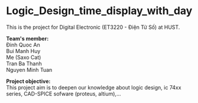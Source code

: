 # Logic_Design_time_display_with_day<br>
This is the project for Digital Electronic (ET3220 - Điện Tử Số) at HUST.

**Team's member:**<br>
Đinh Quoc An<br>
Bui Manh Huy<br>
Me (Saxo Cat)<br>
Tran Ba Thanh<br>
Nguyen Minh Tuan<br>

**Project objective:**<br>
This project aim is to deepen our knowledge about logic design, ic 74xx series, CAD-SPICE sofware (proteus, altium),...

